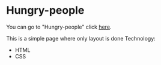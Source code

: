 # Hungry-people
You can go to "Hungry-people" click [here](https://anastasiagrinchik.github.io/hungry-people/).

This is a simple page where only layout is done
Technology:
- HTML
- CSS
